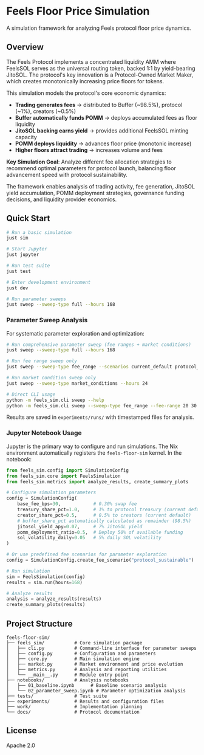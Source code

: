 # Feels Floor Price Simulation

A simulation framework for analyzing Feels protocol floor price dynamics.

## Overview

The Feels Protocol implements a concentrated liquidity AMM where FeelsSOL serves as the universal routing token, backed 1:1 by yield-bearing JitoSOL. The protocol's key innovation is a Protocol-Owned Market Maker, which creates monotonically increasing price floors for tokens.

This simulation models the protocol's core economic dynamics:
- **Trading generates fees** → distributed to Buffer (~98.5%), protocol (~1%), creators (~0.5%)
- **Buffer automatically funds POMM** → deploys accumulated fees as floor liquidity
- **JitoSOL backing earns yield** → provides additional FeelsSOL minting capacity
- **POMM deploys liquidity** → advances floor price (monotonic increase)
- **Higher floors attract trading** → increases volume and fees

**Key Simulation Goal**: Analyze different fee allocation strategies to recommend optimal parameters for protocol launch, balancing floor advancement speed with protocol sustainability.

The framework enables analysis of trading activity, fee generation, JitoSOL yield accumulation, POMM deployment strategies, governance funding decisions, and liquidity provider economics.

## Quick Start

```bash
# Run a basic simulation
just sim

# Start Jupyter
just jupyter

# Run test suite
just test

# Enter development environment
just dev

# Run parameter sweeps
just sweep --sweep-type full --hours 168
```

### Parameter Sweep Analysis

For systematic parameter exploration and optimization:

```bash
# Run comprehensive parameter sweep (fee ranges + market conditions)
just sweep --sweep-type full --hours 168

# Run fee range sweep only
just sweep --sweep-type fee_range --scenarios current_default protocol_sustainable

# Run market condition sweep only  
just sweep --sweep-type market_conditions --hours 24

# Direct CLI usage
python -m feels_sim.cli sweep --help
python -m feels_sim.cli sweep --sweep-type fee_range --fee-range 20 30 40 50
```

Results are saved in `experiments/runs/` with timestamped files for analysis.

### Jupyter Notebook Usage

Jupyter is the primary way to configure and run simulations. The Nix environment automatically registers the `feels-floor-sim` kernel. In the notebook:

```python
from feels_sim.config import SimulationConfig
from feels_sim.core import FeelsSimulation
from feels_sim.metrics import analyze_results, create_summary_plots

# Configure simulation parameters
config = SimulationConfig(
    base_fee_bps=30,            # 0.30% swap fee
    treasury_share_pct=1.0,     # 1% to protocol treasury (current default)
    creator_share_pct=0.5,      # 0.5% to creators (current default)
    # buffer_share_pct automatically calculated as remainder (98.5%)
    jitosol_yield_apy=0.07,     # 7% JitoSOL yield
    pomm_deployment_ratio=0.5,  # Deploy 50% of available funding
    sol_volatility_daily=0.05   # 5% daily SOL volatility
)

# Or use predefined fee scenarios for parameter exploration
config = SimulationConfig.create_fee_scenario("protocol_sustainable")

# Run simulation
sim = FeelsSimulation(config)
results = sim.run(hours=168)

# Analyze results
analysis = analyze_results(results)
create_summary_plots(results)
```

## Project Structure

```
feels-floor-sim/
├── feels_sim/           # Core simulation package
│   ├── cli.py           # Command-line interface for parameter sweeps
│   ├── config.py        # Configuration and parameters
│   ├── core.py          # Main simulation engine
│   ├── market.py        # Market environment and price evolution
│   ├── metrics.py       # Analysis and reporting utilities
│   └── __main__.py      # Module entry point
├── notebooks/           # Analysis notebooks
│   ├── 01_baseline.ipynb      # Baseline scenario analysis
│   └── 02_parameter_sweep.ipynb # Parameter optimization analysis
├── tests/               # Test suite
├── experiments/         # Results and configuration files
├── work/                # Implementation planning
└── docs/                # Protocol documentation
```

## License

Apache 2.0